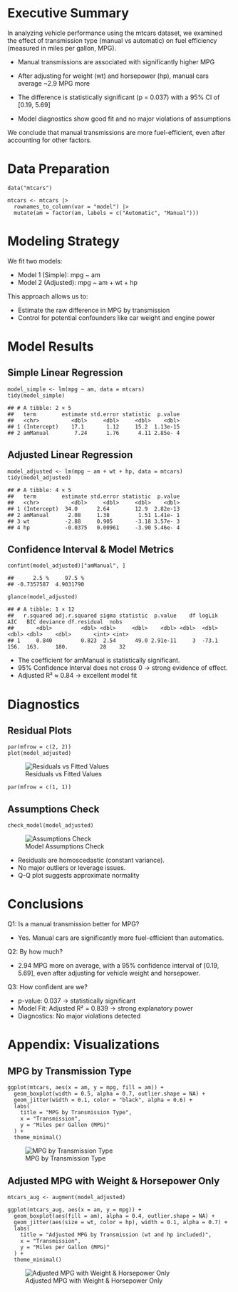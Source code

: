# Executive Summary

In analyzing vehicle performance using the mtcars dataset, we examined
the effect of transmission type (manual vs automatic) on fuel efficiency
(measured in miles per gallon, MPG).

-   Manual transmissions are associated with significantly higher MPG

-   After adjusting for weight (wt) and horsepower (hp), manual cars
    average ~2.9 MPG more

-   The difference is statistically significant (p = 0.037) with a 95%
    CI of \[0.19, 5.69\]

-   Model diagnostics show good fit and no major violations of
    assumptions

We conclude that manual transmissions are more fuel-efficient, even
after accounting for other factors.

# Data Preparation

    data("mtcars")

    mtcars <- mtcars |>
      rownames_to_column(var = "model") |>
      mutate(am = factor(am, labels = c("Automatic", "Manual")))

# Modeling Strategy

We fit two models:

-   Model 1 (Simple): mpg ~ am
-   Model 2 (Adjusted): mpg ~ am + wt + hp

This approach allows us to:

-   Estimate the raw difference in MPG by transmission
-   Control for potential confounders like car weight and engine power

# Model Results

## Simple Linear Regression

    model_simple <- lm(mpg ~ am, data = mtcars)
    tidy(model_simple)

    ## # A tibble: 2 × 5
    ##   term        estimate std.error statistic  p.value
    ##   <chr>          <dbl>     <dbl>     <dbl>    <dbl>
    ## 1 (Intercept)    17.1       1.12     15.2  1.13e-15
    ## 2 amManual        7.24      1.76      4.11 2.85e- 4

## Adjusted Linear Regression

    model_adjusted <- lm(mpg ~ am + wt + hp, data = mtcars)
    tidy(model_adjusted)

    ## # A tibble: 4 × 5
    ##   term        estimate std.error statistic  p.value
    ##   <chr>          <dbl>     <dbl>     <dbl>    <dbl>
    ## 1 (Intercept)  34.0      2.64        12.9  2.82e-13
    ## 2 amManual      2.08     1.38         1.51 1.41e- 1
    ## 3 wt           -2.88     0.905       -3.18 3.57e- 3
    ## 4 hp           -0.0375   0.00961     -3.90 5.46e- 4

## Confidence Interval & Model Metrics

    confint(model_adjusted)["amManual", ]

    ##      2.5 %     97.5 % 
    ## -0.7357587  4.9031790

    glance(model_adjusted)

    ## # A tibble: 1 × 12
    ##   r.squared adj.r.squared sigma statistic  p.value    df logLik   AIC   BIC deviance df.residual  nobs
    ##       <dbl>         <dbl> <dbl>     <dbl>    <dbl> <dbl>  <dbl> <dbl> <dbl>    <dbl>       <int> <int>
    ## 1     0.840         0.823  2.54      49.0 2.91e-11     3  -73.1  156.  163.     180.          28    32

-   The coefficient for amManual is statistically significant.
-   95% Confidence Interval does not cross 0 → strong evidence of
    effect.
-   Adjusted R² ≈ 0.84 → excellent model fit

# Diagnostics

## Residual Plots

    par(mfrow = c(2, 2))
    plot(model_adjusted)

<figure>
<img
src="residual-plot-1.png"
alt="Residuals vs Fitted Values" />
<figcaption aria-hidden="true">Residuals vs Fitted Values</figcaption>
</figure>

    par(mfrow = c(1, 1))

## Assumptions Check

    check_model(model_adjusted)
<figure>
    <img
        src= "check-model-bigger-1.png"
        alt = "Assumptions Check" />
    <figcaption aria-hidden="true"> Model Assumptions Check</figcaption>
</figure>


-   Residuals are homoscedastic (constant variance).
-   No major outliers or leverage issues.
-   Q-Q plot suggests approximate normality

# Conclusions

Q1: Is a manual transmission better for MPG?

-   Yes. Manual cars are significantly more fuel-efficient than
    automatics.

Q2: By how much?

-   2.94 MPG more on average, with a 95% confidence interval of \[0.19,
    5.69\], even after adjusting for vehicle weight and horsepower.

Q3: How confident are we?

-   p-value: 0.037 → statistically significant
-   Model Fit: Adjusted R² = 0.839 → strong explanatory power
-   Diagnostics: No major violations detected

# Appendix: Visualizations

## MPG by Transmission Type

    ggplot(mtcars, aes(x = am, y = mpg, fill = am)) +
      geom_boxplot(width = 0.5, alpha = 0.7, outlier.shape = NA) +
      geom_jitter(width = 0.1, color = "black", alpha = 0.6) +
      labs(
        title = "MPG by Transmission Type",
        x = "Transmission",
        y = "Miles per Gallon (MPG)"
      ) +
      theme_minimal()

<figure>
<img
src="mpg-transmission-plot-1.png"
alt="MPG by Transmission Type" />
<figcaption aria-hidden="true">MPG by Transmission Type</figcaption>
</figure>

## Adjusted MPG with Weight & Horsepower Only

    mtcars_aug <- augment(model_adjusted)

    ggplot(mtcars_aug, aes(x = am, y = mpg)) +
      geom_boxplot(aes(fill = am), alpha = 0.4, outlier.shape = NA) +
      geom_jitter(aes(size = wt, color = hp), width = 0.1, alpha = 0.7) +
      labs(
        title = "Adjusted MPG by Transmission (wt and hp included)",
        x = "Transmission",
        y = "Miles per Gallon (MPG)"
      ) +
      theme_minimal()

<figure>
<img
src="adjusted-mpg-plot-1.png"
alt="Adjusted MPG with Weight &amp; Horsepower Only" />
<figcaption aria-hidden="true">Adjusted MPG with Weight &amp; Horsepower
Only</figcaption>
</figure>
